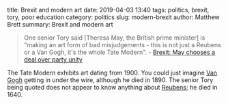 title: Brexit and modern art
date: 2019-04-03 13:40
tags: politics, brexit, tory, poor education
category: politics
slug: modern-brexit
author: Matthew Brett
summary: Brexit and modern art

> One senior Tory said [Theresa May, the British prime minister]
> is "making an art form of bad misjudgements - this is not just
> a Reubens or a Van Gogh, it's the whole Tate Modern". - [Brexit: May chooses a deal over party unity](https://www.bbc.co.uk/news/uk-politics-47796013)

The Tate Modern exhibits art dating from 1900.  You could
just imagine [Van
Gogh](https://en.wikipedia.org/wiki/Vincent_van_Gogh) getting in
under the wire, although he died in 1890.  The senior Tory being quoted does
not appear to know anything about
[Reubens](https://en.wikipedia.org/wiki/Peter_Paul_Rubens); he
died in 1640.
